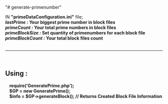 "# generate-primenumber" 

IN <b>"primeDataConfiguration.ini"</b> file;<br>
<b><i>lastPrime : </i><b> Your biggest prime number in block files<br>
<b><i>primeCount : </i><b> Your total prime numbers in block files<br>
<b><i>primeBlockSize : </i><b> Set quantity of primenumbers for each block file<br>
<b><i>primeBlockCount : </i><b> Your total block files count<br>
<br><hr><br>
  <h2>Using : </h2>
  <span>
  &nbsp;&nbsp;&nbsp;&nbsp;require('GeneratePrime.php');<br>
  &nbsp;&nbsp;&nbsp;&nbsp;$GP = new GeneratePrime();<br>
  &nbsp;&nbsp;&nbsp;&nbsp;$info = $GP->generateBlock(); // Returns Created Block File Information<br>
  </span>
